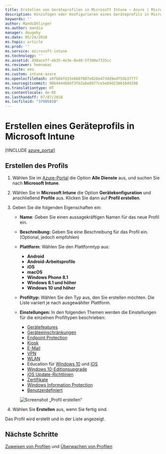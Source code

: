 ```yaml
---
title: Erstellen von Geräteprofilen in Microsoft Intune – Azure | Microsoft-Dokumentation
description: Hinzufügen oder Konfigurieren eines Geräteprofils in Microsoft Intune sowie Auswahl des Plattformtyps und der Konfiguration der Einstellungen innerhalb des Azure-Portals
keywords: ''
author: MandiOhlinger
ms.author: mandia
manager: dougeby
ms.date: 05/24/2018
ms.topic: article
ms.prod: ''
ms.service: microsoft-intune
ms.technology: ''
ms.assetid: d98aceff-eb35-4e3e-8e40-5f300e7335cc
ms.reviewer: heenamac
ms.suite: ems
ms.custom: intune-azure
ms.openlocfilehash: a9fb84fd15eb68f007e820e473dd9edf55b37777
ms.sourcegitcommit: 98b444468df3fb2a6e8977ce5eb9d238610d4398
ms.translationtype: HT
ms.contentlocale: de-DE
ms.lasthandoff: 07/07/2018
ms.locfileid: "37905018"
---
```

# <a name="create-a-device-profile-in-microsoft-intune"></a>Erstellen eines Geräteprofils in Microsoft Intune

[!INCLUDE [azure_portal](./includes/azure_portal.md)]

## <a name="create-the-profile"></a>Erstellen des Profils
1. Wählen Sie im [Azure-Portal](https://portal.azure.com) die Option **Alle Dienste** aus, und suchen Sie nach **Microsoft Intune**.

2. Wählen Sie in **Microsoft Intune** die Option **Gerätekonfiguration** und anschließend **Profile** aus. Klicken Sie dann auf **Profil erstellen**.

3. Geben Sie die folgenden Eigenschaften ein:

   - **Name**: Geben Sie einen aussagekräftigen Namen für das neue Profil ein.
   - **Beschreibung:** Geben Sie eine Beschreibung für das Profil ein. (Optional, jedoch empfohlen)
   - **Plattform**: Wählen Sie den Plattformtyp aus:  

       - **Android**
       - **Android-Arbeitsprofile**
       - **iOS**
       - **macOS**
       - **Windows Phone 8.1**
       - **Windows 8.1 und höher**
       - **Windows 10 und höher**

   - **Profiltyp:** Wählen Sie den Typ aus, den Sie erstellen möchten. Die Liste variiert je nach ausgewählter Plattform.
   - **Einstellungen:** In den folgenden Themen werden die Einstellungen für die einzelnen Profiltypen beschrieben:

       -  [Gerätefeatures](device-features-configure.md)
       -  [Geräteeinschränkungen](device-restrictions-configure.md)
       -  [Endpoint Protection](endpoint-protection-configure.md)
       -  [Kiosk](kiosk-settings.md)
       -  [E-Mail](email-settings-configure.md)
       -  [VPN](vpn-settings-configure.md)
       -  [WLAN](wi-fi-settings-configure.md)
       -  Education für [Windows 10](education-settings-configure.md) und [iOS](wi-fi-settings-ios.md)
       -  [Windows 10-Editionsupgrade](edition-upgrade-configure-windows-10.md)
       -  [iOS Update-Richtlinien](software-updates-ios.md)
       -  [Zertifikate](certificates-configure.md)
       -  [Windows Information Protection](windows-information-protection-configure.md)
       -  [Benutzerdefiniert](custom-settings-configure.md)

     ![Screenshot „Profil erstellen“](./media/create-device-profile.png)

4. Wählen Sie **Erstellen** aus, wenn Sie fertig sind.

Das Profil wird erstellt und in der Liste angezeigt.

## <a name="next-steps"></a>Nächste Schritte
[Zuweisen von Profilen](device-profile-assign.md) und [Überwachen von Profilen](device-profile-monitor.md)
